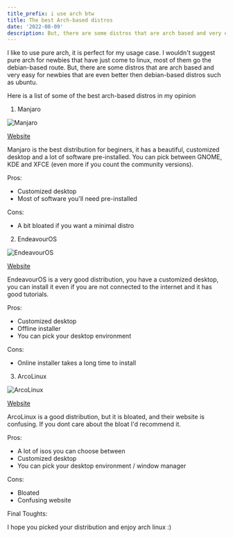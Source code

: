 ```yaml
---
title_prefix: i use arch btw
title: The best Arch-based distros
date: '2022-08-09'
description: But, there are some distros that are arch based and very easy for newbies that are even better then debian-based distros such as ubuntu.
---
```


I like to use pure arch, it is perfect for my usage case. I wouldn't suggest pure arch for newbies that have just come to linux, most of them go the debian-based route. 
But, there are some distros that are arch based and very easy for newbies that are even better then debian-based distros such as ubuntu.

Here is a list of some of the best arch-based distros in my opinion

1. Manjaro

![Manjaro](https://upload.wikimedia.org/wikipedia/commons/5/5e/Manjaro_20.2_screenshot.png)

[Website](https://manjaro.org)

Manjaro is the best distribution for beginers, it has a beautiful, customized desktop and a lot of software pre-installed.
You can pick between GNOME, KDE and XFCE (even more if you count the community versions).

Pros:
- Customized desktop
- Most of software you'll need pre-installed

Cons:
- A bit bloated if you want a minimal distro

2. EndeavourOS

![EndeavourOS](https://upload.wikimedia.org/wikipedia/commons/0/05/EndeavourOS_2021.02.03_screenshot.png)

[Website](https://endeavouros.com/)

EndeavourOS is a very good distribution, you have a customized desktop, you can install it even if you are not connected to the internet and it has good tutorials.

Pros:
- Customized desktop
- Offline installer
- You can pick your desktop environment

Cons:
- Online installer takes a long time to install

3. ArcoLinux

![ArcoLinux](https://i.ytimg.com/vi/TAZNkucHPXA/maxresdefault.jpg)

[Website](https://arcolinux.com)

ArcoLinux is a good distribution, but it is bloated, and their website is confusing. If you dont care about the bloat I'd recommend it.

Pros:
- A lot of isos you can choose between
- Customized desktop
- You can pick your desktop environment / window manager

Cons:
- Bloated
- Confusing website

Final Toughts:

I hope you picked your distribution and enjoy arch linux :)
